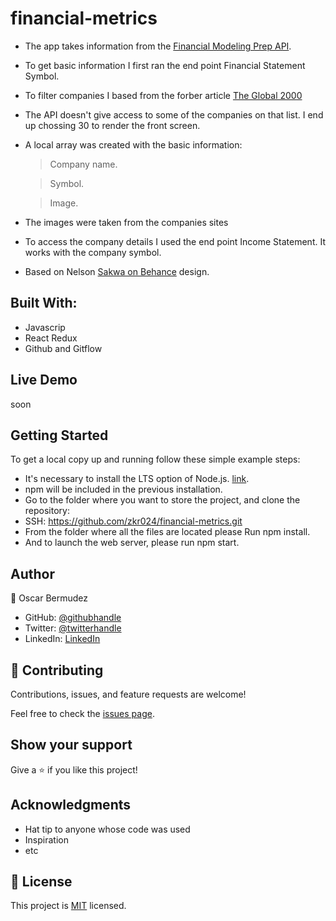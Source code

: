 # financial-metrics

- The app takes information from the [Financial Modeling Prep API](https://site.financialmodelingprep.com/developer/docs).
- To get basic information I first ran the end point Financial Statement Symbol.
- To filter companies I based from the forber article [The Global 2000](https://www.forbes.com/lists/global2000/?sh=4cd60b605ac0)
- The API doesn't give access to some of the companies on that list. I end up chossing 30 to render the front screen.
- A local array was created with the basic information:
  > Company name.

  > Symbol.

  > Image.
- The images were taken from the companies sites
- To access the company details I used the end point Income Statement. It works with the company symbol.
- Based on Nelson [Sakwa on Behance](https://www.behance.net/sakwadesignstudio) design.

## Built With:

- Javascrip
- React Redux
- Github and Gitflow

## Live Demo

soon

## Getting Started

To get a local copy up and running follow these simple example steps:

- It's necessary to install the LTS option of Node.js. [link](https://nodejs.org/en/).
- npm will be included in the previous installation.
- Go to the folder where you want to store the project, and clone the repository:
- SSH: https://github.com/zkr024/financial-metrics.git
- From the folder where all the files are located please Run npm install.
- And to launch the web server, please run npm start.

## Author

👤 Oscar Bermudez

- GitHub: [@githubhandle](https://github.com/zkr024)
- Twitter: [@twitterhandle](https://twitter.com/zkr024)
- LinkedIn: [LinkedIn](www.linkedin.com/in/oscar-bermudez-07908222a)

## 🤝 Contributing

Contributions, issues, and feature requests are welcome!

Feel free to check the [issues page](../../issues/).

## Show your support

Give a ⭐️ if you like this project!

## Acknowledgments

- Hat tip to anyone whose code was used
- Inspiration
- etc

## 📝 License

This project is [MIT](./MIT.md) licensed.
